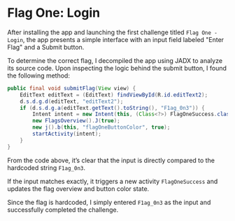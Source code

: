 # Flag One: Login

After installing the app and launching the first challenge titled `Flag One - Login`, the app presents a simple interface with an input field labeled "Enter Flag" and a Submit button.

To determine the correct flag, I decompiled the app using JADX to analyze its source code. Upon inspecting the logic behind the submit button, I found the following method:
```java
public final void submitFlag(View view) {
    EditText editText = (EditText) findViewById(R.id.editText2);
    d.s.d.g.d(editText, "editText2");
    if (d.s.d.g.a(editText.getText().toString(), "F1ag_0n3")) {
        Intent intent = new Intent(this, (Class<?>) FlagOneSuccess.class);
        new FlagsOverview().J(true);
        new j().b(this, "flagOneButtonColor", true);
        startActivity(intent);
    }
}
```
From the code above, it’s clear that the input is directly compared to the hardcoded string `F1ag_0n3`. 

If the input matches exactly, it triggers a new activity `FlagOneSuccess` and updates the flag overview and button color state.

Since the flag is hardcoded, I simply entered `F1ag_0n3` as the input and successfully completed the challenge.

